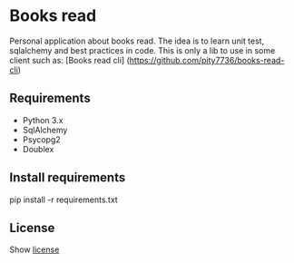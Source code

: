 # Books read
  Personal application about books read. The idea is to learn unit test, sqlalchemy and best practices in code.
  This is only a lib to use in some client such as: [Books read cli] (https://github.com/pity7736/books-read-cli)
 
## Requirements
  + Python 3.x
  + SqlAlchemy
  + Psycopg2
  + Doublex

## Install requirements
  pip install -r requirements.txt

## License
Show [license](https://github.com/pity7736/books_read/blob/master/LICENSE)
